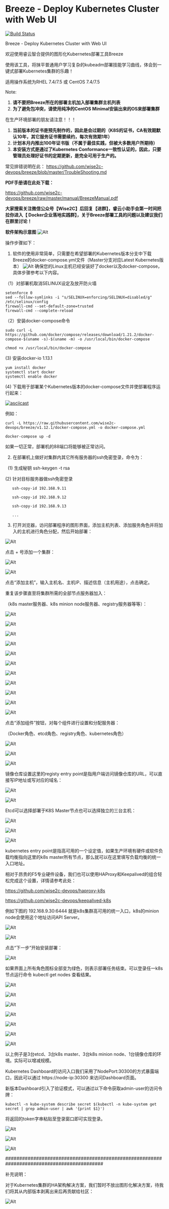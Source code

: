 # Breeze - Deploy Kubernetes Cluster with Web UI
[![Build Status](https://travis-ci.org/wise2c-devops/breeze.svg?branch=v1.12)](https://travis-ci.org/wise2c-devops/breeze)

Breeze - Deploy Kubernetes Cluster with Web UI

欢迎使用睿云智合提供的图形化Kubernetes部署工具Breeze

使用该工具，将抹平普通用户学习复杂的kubeadm部署技能学习曲线，体会到一键式部署Kubernetes集群的乐趣！

适用操作系统为RHEL 7.4/7.5 或 CentOS 7.4/7.5

Note:
1. **请不要把Breeze所在的部署主机加入部署集群主机列表**
2. **为了避免包冲突，请使用纯净的CentOS Minimal安装出来的OS来部署集群**

在生产环境部署的朋友请注意！！！
1. **当前版本的证书是预先制作的，因此是会过期的（K8S的证书，CA有效期默认10年，其它服务证书需要续约，每次有效期1年）**
2. **计划本月内推出100年证书版（不属于最佳实践，但被大多数用户所期待）**
3. **本安装方式是通过了Kubernetes Conformance一致性认证的，因此，只要管理员处理好证书的定期更新，是完全可用于生产的。**

常见排错说明在此：
https://github.com/wise2c-devops/breeze/blob/master/TroubleShooting.md

**PDF手册请在此处下载：**

https://github.com/wise2c-devops/breeze/raw/master/manual/BreezeManual.pdf

**大家搜索关注微信公众号【Wise2C】后回复【进群】，睿云小助手会第一时间把拉你进入【 Docker企业落地实践群】，关于Breeze部署工具的问题以及建议我们在群里讨论！**

**软件架构示意图**
![Alt](./manual/Wise2C-Breeze-Architecture.png)

操作步骤如下：

1. 软件的使用非常简单，只需要在希望部署的Kubernetes版本分支中下载Breeze的docker-compose.yml文件（Master分支对应Latest Kubernetes版本）
![Alt](./manual/BreezeVersionSelect.png)
确保您的Linux主机已经安装好了docker以及docker-compose，具体步骤参考以下内容。

（1）对部署机取消SELINUX设定及放开防火墙

```
setenforce 0
sed --follow-symlinks -i "s/SELINUX=enforcing/SELINUX=disabled/g" /etc/selinux/config
firewall-cmd --set-default-zone=trusted
firewall-cmd --complete-reload
```

（2）安装docker-compose命令

```
sudo curl -L https://github.com/docker/compose/releases/download/1.21.2/docker-compose-$(uname -s)-$(uname -m) -o /usr/local/bin/docker-compose
```

```
chmod +x /usr/local/bin/docker-compose
```

(3) 安装docker-io 1.13.1

```
yum install docker
systemctl start docker
systemctl enable docker
```

(4) 下载用于部署某个Kubernetes版本的docker-compose文件并使部署程序运行起来：

[![asciicast](https://asciinema.org/a/vFYiMG3ptzdYPkS68rcuj4AKK.png)](https://asciinema.org/a/vFYiMG3ptzdYPkS68rcuj4AKK)

例如：

```
curl -L https://raw.githubusercontent.com/wise2c-devops/breeze/v1.12.1/docker-compose.yml -o docker-compose.yml
```

```
docker-compose up -d
```

如果一切正常，部署机的88端口将能够被正常访问。

2. 在部署机上做好对集群内其它所有服务器的ssh免密登录，命令为：

   (1) 生成秘钥 ssh-keygen -t rsa
   
   (2) 针对目标服务器做ssh免密登录
   
       ssh-copy-id 192.168.9.11
       
       ssh-copy-id 192.168.9.12
       
       ssh-copy-id 192.168.9.13
       
       ...

3. 打开浏览器，访问部署程序的图形界面，添加主机列表、添加服务角色并将加入的主机进行角色分配，然后开始部署：

![Alt](./manual/BreezeScreenShots001.png)

点击 + 号添加一个集群：

![Alt](https://github.com/wise2c-devops/breeze/raw/master/manual/BreezeScreenShots002.png)

![Alt](./manual/BreezeScreenShots003.png)

点击“添加主机”，输入主机名、主机IP、描述信息（主机用途），点击确定。

重复该步骤直至将集群所需的全部节点服务器加入：

（k8s master服务器、k8s minion node服务器、registry服务器等等）：

![Alt](./manual/BreezeScreenShots004.png)

![Alt](./manual/BreezeScreenShots005.png)

![Alt](./manual/BreezeScreenShots006.png)

![Alt](./manual/BreezeScreenShots007.png)

![Alt](./manual/BreezeScreenShots008.png)

![Alt](./manual/BreezeScreenShots009.png)

![Alt](./manual/BreezeScreenShots010.png)

![Alt](./manual/BreezeScreenShots011.png)

![Alt](./manual/BreezeScreenShots012.png)

![Alt](./manual/BreezeScreenShots013.png)

![Alt](./manual/BreezeScreenShots014.png)

点击“添加组件”按钮，对每个组件进行设置和分配服务器：

（Docker角色、etcd角色、registry角色、kubernetes角色）

![Alt](./manual/BreezeScreenShots015.png)

![Alt](./manual/BreezeScreenShots016.png)

![Alt](./manual/BreezeScreenShots017.png)

镜像仓库设置这里的registy entry point是指用户端访问镜像仓库的URL，可以直接写IP地址或写对应的域名：

![Alt](./manual/BreezeScreenShots018.png)

![Alt](./manual/BreezeScreenShots019.png)

Etcd可以选择部署于K8S Master节点也可以选择独立的三台主机：

![Alt](./manual/BreezeScreenShots020.png)

![Alt](./manual/BreezeScreenShots021.png)

![Alt](./manual/BreezeScreenShots022.png)


kubernetes entry point是指高可用的一个设定值，如果生产环境有硬件或软件负载均衡指向这里的k8s master所有节点，那么就可以在这里填写负载均衡的统一入口地址。

相对于昂贵的F5专业硬件设备，我们也可以使用HAProxy和Keepalived的组合轻松完成这个设置，详情请参考此处：

https://github.com/wise2c-devops/haproxy-k8s

https://github.com/wise2c-devops/keepalived-k8s

例如下图的 192.168.9.30:6444 就是k8s集群高可用的统一入口，k8s的minion node会使用这个地址访问API Server。

![Alt](./manual/BreezeScreenShots023.png)

![Alt](./manual/BreezeScreenShots024.png)

点击“下一步”开始安装部署：

![Alt](./manual/BreezeScreenShots025.png)

如果界面上所有角色图标全部变为绿色，则表示部署任务结束。可以登录任一k8s节点运行命令 kubectl get nodes 查看结果。

![Alt](./manual/BreezeScreenShots026.png)

![Alt](./manual/BreezeScreenShots027.png)

![Alt](./manual/BreezeScreenShots028.png)

![Alt](./manual/BreezeScreenShots029.png)

![Alt](./manual/BreezeScreenShots030.png)

![Alt](./manual/BreezeScreenShots031.png)

![Alt](./manual/BreezeScreenShots032.png)

以上例子是3台etcd、3台k8s master、3台k8s minion node、1台镜像仓库的环境。实际可以增减规模。

Kubernetes Dashboard的访问入口我们采用了NodePort:30300的方式暴露端口，因此可以通过 https://node-ip:30300 来访问Dashboard页面。

新版本Dashboard引入了验证模式，可以通过以下命令获取admin-user的访问令牌：

```
kubectl -n kube-system describe secret $(kubectl -n kube-system get secret | grep admin-user | awk '{print $1}')
```

将返回的token字串粘贴至登录窗口即可实现登录。

![Alt](./manual/KubernetesDashboard-001.png)

![Alt](./manual/KubernetesDashboard-002.png)

![Alt](./manual/KubernetesDashboard-003.png)


###########################################################################################

补充说明：

对于Kubernetes集群的HA架构解决方案，我们暂时不放出图形化解决方案，待我们将其从内部版本剥离出来后再贡献给社区：

![Alt](./manual/KubernetesHA.png)
